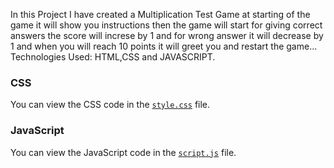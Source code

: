 In this Project I have created a Multiplication Test Game at starting of the game it will show you instructions then the game will start for giving correct answers 
the score will increse by 1 and for wrong answer it will decrease by 1 and when you will reach 10 points it will greet you and restart the game...
Technologies Used: HTML,CSS and JAVASCRIPT.


### CSS
You can view the CSS code in the [`style.css`](style.css) file.

### JavaScript
You can view the JavaScript code in the [`script.js`](script.js) file.
